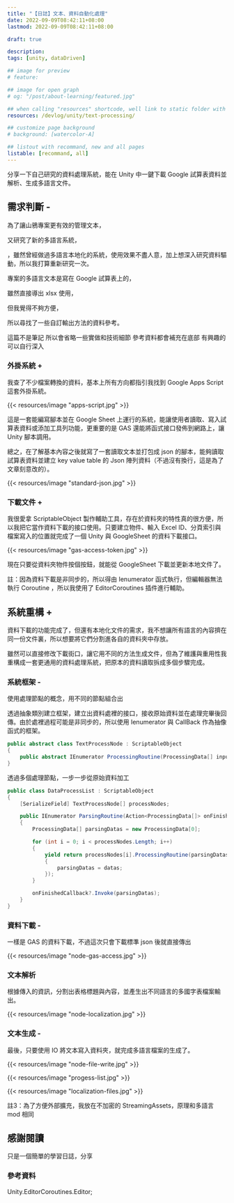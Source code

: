```yaml
---
title: "【日誌】文本、資料自動化處理"
date: 2022-09-09T08:42:11+08:00
lastmod: 2022-09-09T08:42:11+08:00

draft: true

description:
tags: [unity, dataDriven]

## image for preview
# feature: 

## image for open graph
# og: "/post/about-learning/featured.jpg"

## when calling "resources" shortcode, well link to static folder with this path 
resources: /devlog/unity/text-processing/

## customize page background
# background: [watercolor-A] 

## listout with recommand, new and all pages
listable: [recommand, all]
---
```


分享一下自己研究的資料處理系統，能在 Unity 中一鍵下載 Google 試算表資料並解析、生成多語言文件。

<!--more-->

## 需求判斷 -

為了讓山鴉專案更有效的管理文本，

又研究了新的多語言系統，


，雖然曾經做過多語言本地化的系統，使用效果不盡人意，加上想深入研究資料驅動，所以我打算重新研究一次。

專案的多語言文本是寫在 Google 試算表上的，

雖然直接導出 xlsx 使用，

但我覺得不夠方便，

所以尋找了一些自訂輸出方法的資料參考。

這篇不是筆記 所以會省略一些實做和技術細節 參考資料都會補充在底部 有興趣的可以自行深入

### 外掛系統 +

我查了不少檔案轉換的資料，基本上所有方向都指引我找到 Google Apps Script 這套外掛系統。

<!-- https://www.google.com/search?client=firefox-b-d&q=google+excel+to+json -->

<!-- https://thenewstack.io/how-to-convert-google-spreadsheet-to-json-formatted-text/ -->

{{< resources/image "apps-script.jpg" >}}

這是一套能編寫腳本並在 Google Sheet 上運行的系統，能讓使用者讀取、寫入試算表資料或添加工具列功能，更重要的是 GAS 還能將函式接口發佈到網路上，讓 Unity 腳本調用。

總之，在了解基本內容之後就寫了一套讀取文本並打包成 json 的腳本，能夠讀取試算表資料並建立 key value table 的 Json 陣列資料（不過沒有換行，這是為了文章刻意改的）。

{{< resources/image "standard-json.jpg" >}}

<!-- {{< resources/assets "GASTableDownload.gs" "點我觀看資料下載腳本" >}} -->

<!-- {{< youtube SfRXsiuzbCI >}}   -->

### 下載文件 +

我很愛拿 ScriptableObject 製作輔助工具，存在於資料夾的特性真的很方便，所以我把它當作資料下載的接口使用。只要建立物件、輸入 Excel ID、分頁索引與檔案寫入的位置就完成了一個 Unity 與 GoogleSheet 的資料下載接口。

{{< resources/image "gas-access-token.jpg" >}}

現在只要從資料夾物件按個按鈕，就能從 GoogleSheet 下載並更新本地文件了。

<p><c>
註：因為資料下載是非同步的，所以得由 Ienumerator 函式執行，但編輯器無法執行 Coroutine ，所以我使用了 EditorCoroutines 插件進行輔助。
</c></p>

## 系統重構 +

資料下載的功能完成了，但還有本地化文件的需求，我不想讓所有語言的內容擠在同一份文件裏，所以想要將它們分割進各自的資料夾中存放。

雖然可以直接修改下載街口，讓它用不同的方法生成文件，但為了維護與重用性我重構成一套更通用的資料處理系統，把原本的資料讀取拆成多個步驟完成。

### 系統框架 -

使用處理節點的概念，用不同的節點組合出

透過抽象類別建立框架，建立出資料處裡的接口，接收原始資料並在處理完畢後回傳。由於處裡過程可能是非同步的，所以使用 Ienumerator 與 CallBack 作為抽像函式的框架。

```cs
public abstract class TextProcessNode : ScriptableObject
{
    public abstract IEnumerator ProcessingRoutine(ProcessingData[] input, Action<ProcessingData[]> onFinishedCallback);
}
```

透過多個處理節點，一步一步從原始資料加工

```cs
public class DataProcessList : ScriptableObject
{
    [SerializeField] TextProcessNode[] processNodes;

    public IEnumerator ParsingRoutine(Action<ProcessingData[]> onFinishedCallback)
    {
        ProcessingData[] parsingDatas = new ProcessingData[0];

        for (int i = 0; i < processNodes.Length; i++)
        {
            yield return processNodes[i].ProcessingRoutine(parsingDatas, (datas) =>
            {
                parsingDatas = datas;
            });
        }

        onFinishedCallback?.Invoke(parsingDatas);
    }
}
```

### 資料下載 -

一樣是 GAS 的資料下載，不過這次只會下載標準 json 後就直接傳出

{{< resources/image "node-gas-access.jpg" >}}

### 文本解析

根據傳入的資訊，分割出表格標題與內容，並產生出不同語言的多國字表檔案輸出。

{{< resources/image "node-localization.jpg" >}}

### 文本生成 -

最後，只要使用 IO 將文本寫入資料夾，就完成多語言檔案的生成了。

{{< resources/image "node-file-write.jpg" >}}

{{< resources/image "progess-list.jpg" >}}

{{< resources/image "localization-files.jpg" >}}

註3：為了方便外部擴充，我放在不加密的 StreamingAssets，原理和多語言 mod 相同

## 感謝閱讀

只是一個簡單的學習日誌，分享

### 參考資料

<!-- https://www.youtube.com/watch?v=SfRXsiuzbCI -->

Unity.EditorCoroutines.Editor;